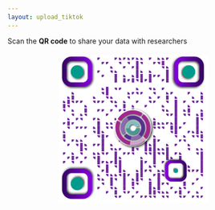 ```yaml
---
layout: upload_tiktok
---
```

<style>
	.qr_code {
		margin-left: 100px;
		width: 300px;
	}
</style>

<div>
	<p>Scan the <strong>QR code</strong> to share your data with researchers</p>
	<img class="qr_code" src="images/qr_code/dropbox_url.png">
</div>